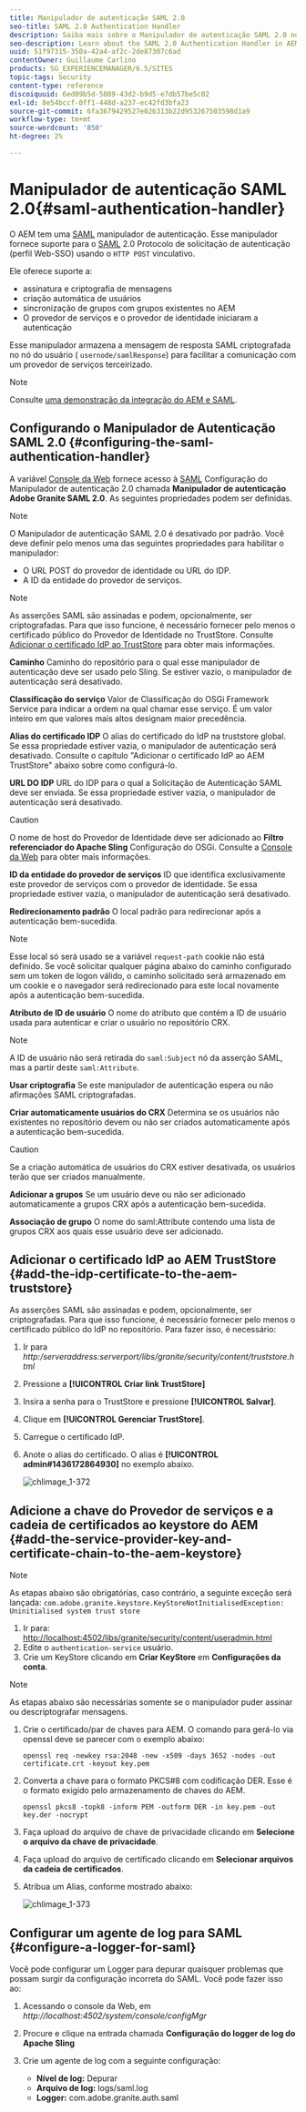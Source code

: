 ```yaml
---
title: Manipulador de autenticação SAML 2.0
seo-title: SAML 2.0 Authentication Handler
description: Saiba mais sobre o Manipulador de autenticação SAML 2.0 no AEM.
seo-description: Learn about the SAML 2.0 Authentication Handler in AEM.
uuid: 51f97315-350a-42a4-af2c-2de87307c6ad
contentOwner: Guillaume Carlino
products: SG_EXPERIENCEMANAGER/6.5/SITES
topic-tags: Security
content-type: reference
discoiquuid: 6ed09b5d-5089-43d2-b9d5-e7db57be5c02
exl-id: 8e54bccf-0ff1-448d-a237-ec42fd3bfa23
source-git-commit: 6fa3679429527e026313b22d953267503598d1a9
workflow-type: tm+mt
source-wordcount: '850'
ht-degree: 2%

---
```


# Manipulador de autenticação SAML 2.0{#saml-authentication-handler}

O AEM tem uma [SAML](https://saml.xml.org/saml-specifications) manipulador de autenticação. Esse manipulador fornece suporte para o [SAML](https://saml.xml.org/saml-specifications) 2.0 Protocolo de solicitação de autenticação (perfil Web-SSO) usando o `HTTP POST` vinculativo.

Ele oferece suporte a:

* assinatura e criptografia de mensagens
* criação automática de usuários
* sincronização de grupos com grupos existentes no AEM
* O provedor de serviços e o provedor de identidade iniciaram a autenticação

Esse manipulador armazena a mensagem de resposta SAML criptografada no nó do usuário ( `usernode/samlResponse`) para facilitar a comunicação com um provedor de serviços terceirizado.

>[!NOTE]
>
>Consulte [uma demonstração da integração do AEM e SAML](https://experienceleague.adobe.com/docs/experience-cloud-kcs/kbarticles/KA-17481.html?lang=pt-BR).

## Configurando o Manipulador de Autenticação SAML 2.0 {#configuring-the-saml-authentication-handler}

A variável [Console da Web](/help/sites-deploying/configuring-osgi.md) fornece acesso à [SAML](https://saml.xml.org/saml-specifications) Configuração do Manipulador de autenticação 2.0 chamada **Manipulador de autenticação Adobe Granite SAML 2.0**. As seguintes propriedades podem ser definidas.

>[!NOTE]
>
>O Manipulador de autenticação SAML 2.0 é desativado por padrão. Você deve definir pelo menos uma das seguintes propriedades para habilitar o manipulador:
>
>* O URL POST do provedor de identidade ou URL do IDP.
>* A ID da entidade do provedor de serviços.
>


>[!NOTE]
>
>As asserções SAML são assinadas e podem, opcionalmente, ser criptografadas. Para que isso funcione, é necessário fornecer pelo menos o certificado público do Provedor de Identidade no TrustStore. Consulte [Adicionar o certificado IdP ao TrustStore](/help/sites-administering/saml-2-0-authenticationhandler.md#add-the-idp-certificate-to-the-aem-truststore) para obter mais informações.

**Caminho** Caminho do repositório para o qual esse manipulador de autenticação deve ser usado pelo Sling. Se estiver vazio, o manipulador de autenticação será desativado.

**Classificação do serviço** Valor de Classificação do OSGi Framework Service para indicar a ordem na qual chamar esse serviço. É um valor inteiro em que valores mais altos designam maior precedência.

**Alias do certificado IDP** O alias do certificado do IdP na truststore global. Se essa propriedade estiver vazia, o manipulador de autenticação será desativado. Consulte o capítulo &quot;Adicionar o certificado IdP ao AEM TrustStore&quot; abaixo sobre como configurá-lo.

**URL DO IDP** URL do IDP para o qual a Solicitação de Autenticação SAML deve ser enviada. Se essa propriedade estiver vazia, o manipulador de autenticação será desativado.

>[!CAUTION]
>
>O nome de host do Provedor de Identidade deve ser adicionado ao **Filtro referenciador do Apache Sling** Configuração do OSGi. Consulte a [Console da Web](/help/sites-deploying/configuring-osgi.md) para obter mais informações.

**ID da entidade do provedor de serviços** ID que identifica exclusivamente este provedor de serviços com o provedor de identidade. Se essa propriedade estiver vazia, o manipulador de autenticação será desativado.

**Redirecionamento padrão** O local padrão para redirecionar após a autenticação bem-sucedida.

>[!NOTE]
>
>Esse local só será usado se a variável `request-path` cookie não está definido. Se você solicitar qualquer página abaixo do caminho configurado sem um token de logon válido, o caminho solicitado será armazenado em um cookie
>e o navegador será redirecionado para este local novamente após a autenticação bem-sucedida.

**Atributo de ID de usuário** O nome do atributo que contém a ID de usuário usada para autenticar e criar o usuário no repositório CRX.

>[!NOTE]
>
>A ID de usuário não será retirada do `saml:Subject` nó da asserção SAML, mas a partir deste `saml:Attribute`.

**Usar criptografia** Se este manipulador de autenticação espera ou não afirmações SAML criptografadas.

**Criar automaticamente usuários do CRX** Determina se os usuários não existentes no repositório devem ou não ser criados automaticamente após a autenticação bem-sucedida.

>[!CAUTION]
>
>Se a criação automática de usuários do CRX estiver desativada, os usuários terão que ser criados manualmente.

**Adicionar a grupos** Se um usuário deve ou não ser adicionado automaticamente a grupos CRX após a autenticação bem-sucedida.

**Associação de grupo** O nome do saml:Attribute contendo uma lista de grupos CRX aos quais esse usuário deve ser adicionado.

## Adicionar o certificado IdP ao AEM TrustStore {#add-the-idp-certificate-to-the-aem-truststore}

As asserções SAML são assinadas e podem, opcionalmente, ser criptografadas. Para que isso funcione, é necessário fornecer pelo menos o certificado público do IdP no repositório. Para fazer isso, é necessário:

1. Ir para *http:/serveraddress:serverport/libs/granite/security/content/truststore.html*
1. Pressione a **[!UICONTROL Criar link TrustStore]**
1. Insira a senha para o TrustStore e pressione **[!UICONTROL Salvar]**.
1. Clique em **[!UICONTROL Gerenciar TrustStore]**.
1. Carregue o certificado IdP.
1. Anote o alias do certificado. O alias é **[!UICONTROL admin#1436172864930]** no exemplo abaixo.

   ![chlimage_1-372](assets/chlimage_1-372.png)

## Adicione a chave do Provedor de serviços e a cadeia de certificados ao keystore do AEM {#add-the-service-provider-key-and-certificate-chain-to-the-aem-keystore}

>[!NOTE]
>
>As etapas abaixo são obrigatórias, caso contrário, a seguinte exceção será lançada: `com.adobe.granite.keystore.KeyStoreNotInitialisedException: Uninitialised system trust store`

1. Ir para: [http://localhost:4502/libs/granite/security/content/useradmin.html](http://localhost:4502/libs/granite/security/content/useradmin.html)
1. Edite o `authentication-service` usuário.
1. Crie um KeyStore clicando em **Criar KeyStore** em **Configurações da conta**.

>[!NOTE]
>
>As etapas abaixo são necessárias somente se o manipulador puder assinar ou descriptografar mensagens.

1. Crie o certificado/par de chaves para AEM. O comando para gerá-lo via openssl deve se parecer com o exemplo abaixo:

   `openssl req -newkey rsa:2048 -new -x509 -days 3652 -nodes -out certificate.crt -keyout key.pem`

1. Converta a chave para o formato PKCS#8 com codificação DER. Esse é o formato exigido pelo armazenamento de chaves do AEM.

   `openssl pkcs8 -topk8 -inform PEM -outform DER -in key.pem -out key.der -nocrypt`

1. Faça upload do arquivo de chave de privacidade clicando em **Selecione o arquivo da chave de privacidade**.
1. Faça upload do arquivo de certificado clicando em **Selecionar arquivos da cadeia de certificados**.
1. Atribua um Alias, conforme mostrado abaixo:

   ![chlimage_1-373](assets/chlimage_1-373.png)

## Configurar um agente de log para SAML {#configure-a-logger-for-saml}

Você pode configurar um Logger para depurar quaisquer problemas que possam surgir da configuração incorreta do SAML. Você pode fazer isso ao:

1. Acessando o console da Web, em *http://localhost:4502/system/console/configMgr*
1. Procure e clique na entrada chamada **Configuração do logger de log do Apache Sling**
1. Crie um agente de log com a seguinte configuração:

   * **Nível de log:** Depurar
   * **Arquivo de log:** logs/saml.log
   * **Logger:** com.adobe.granite.auth.saml
